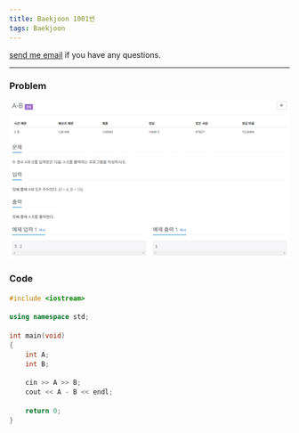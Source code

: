 ```yaml
---
title: Baekjoon 1001번
tags: Baekjoon
---
```


[send me email](mailto:jewel7492@gmail.com) if you have any questions.

<!--more-->

---
### Problem  
   
![그림1](/assets/Baekjoon/1001/1.PNG)  

### Code  
```cpp
#include <iostream> 

using namespace std;
 
int main(void)
{
    int A;
    int B;

    cin >> A >> B;
    cout << A - B << endl;
    
    return 0;
}
```
